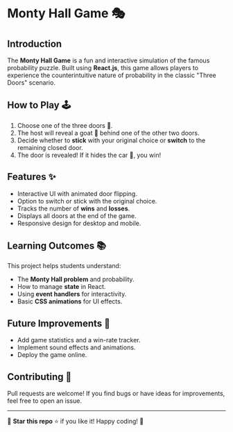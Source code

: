 # Monty Hall Game 🎭

## Introduction
The **Monty Hall Game** is a fun and interactive simulation of the famous probability puzzle. Built using **React.js**, this game allows players to experience the counterintuitive nature of probability in the classic "Three Doors" scenario.

## How to Play 🕹️
1. Choose one of the three doors 🚪.
2. The host will reveal a goat 🐐 behind one of the other two doors.
3. Decide whether to **stick** with your original choice or **switch** to the remaining closed door.
4. The door is revealed! If it hides the car 🚗, you win!

## Features ✨
- Interactive UI with animated door flipping.
- Option to switch or stick with the original choice.
- Tracks the number of **wins** and **losses**.
- Displays all doors at the end of the game.
- Responsive design for desktop and mobile.

## Learning Outcomes 📚
This project helps students understand:
- The **Monty Hall problem** and probability.
- How to manage **state** in React.
- Using **event handlers** for interactivity.
- Basic **CSS animations** for UI effects.

## Future Improvements 🚀
- Add game statistics and a win-rate tracker.
- Implement sound effects and animations.
- Deploy the game online.

## Contributing 🤝
Pull requests are welcome! If you find bugs or have ideas for improvements, feel free to open an issue.

---
📌 **Star this repo** ⭐ if you like it! Happy coding! 🚀




